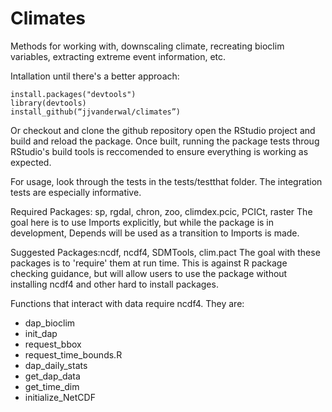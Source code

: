 Climates
========

Methods for working with, downscaling climate, recreating bioclim variables, extracting extreme event information, etc.

Intallation until there's a better approach:
```
install.packages("devtools")
library(devtools)
install_github(“jjvanderwal/climates”)
```

Or checkout and clone the github repository open the RStudio project and build and reload the package. Once built, running the package tests throug RStudio's build tools is reccomended to ensure everything is working as expected.

For usage, look through the tests in the tests/testthat folder. The integration tests are especially informative.

Required Packages: sp, rgdal, chron, zoo, climdex.pcic, PCICt, raster
The goal here is to use Imports explicitly, but while the package is in development, Depends will be used as a transition to Imports is made.

Suggested Packages:ncdf, ncdf4, SDMTools, clim.pact
The goal with these packages is to 'require' them at run time. This is against R package checking guidance, but will allow users to use the package without installing ncdf4 and other hard to install packages.

Functions that interact with data require ncdf4. They are:
* dap\_bioclim
* init\_dap
* request\_bbox
* request\_time\_bounds.R
* dap\_daily\_stats
* get\_dap\_data
* get\_time\_dim
* initialize\_NetCDF


